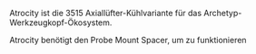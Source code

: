 Atrocity ist die 3515 Axiallüfter-Kühlvariante für das Archetyp-Werkzeugkopf-Ökosystem.

Atrocity benötigt den Probe Mount Spacer, um zu funktionieren
